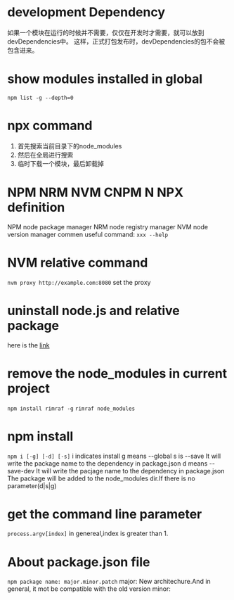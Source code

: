 # development Dependency
如果一个模块在运行的时候并不需要，仅仅在开发时才需要，就可以放到devDependencies中。
这样，正式打包发布时，devDependencies的包不会被包含进来。

# show modules installed in global
``` npm list -g --depth=0 ```

# npx command
1. 首先搜索当前目录下的node_modules
2. 然后在全局进行搜索
3. 临时下载一个模块，最后卸载掉

# NPM NRM NVM CNPM N NPX definition
NPM node package manager
NRM node registry manager
NVM node version manager
commen useful command:  ``` xxx --help ```


# NVM relative command
``` nvm proxy http://example.com:8080 ``` set the proxy

# uninstall node.js and relative package
here is the [link][link1]

# remove the node_modules in current project
``` npm install rimraf -g ```
``` rimraf node_modules  ```

# npm install 
``` npm i [-g] [-d] [-s] ```
i indicates install
g means --global
s is --save   It will write the package name to the dependency in package.json
d means --save-dev   It will write the pacjage name to the dependency in package.json
The package will be added to the node_modules dir.If there is no parameter(d|s|g)

# get the command line parameter
``` process.argv[index] ``` in genereal,index is greater than 1.

# About package.json file
``` npm package name: major.minor.patch ```
major: New architechure.And in general, it mot be compatible with the old version
minor:

[link1]: https://blog.csdn.net/lewky_liu/article/details/87959839